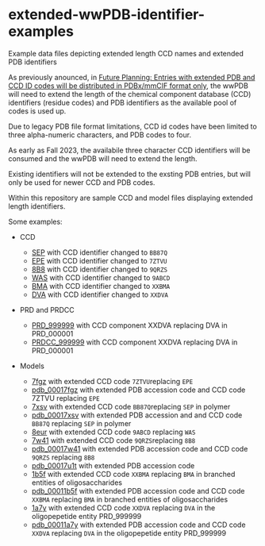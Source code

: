 # extended-wwPDB-identifier-examples
Example data files depicting extended length CCD names and extended PDB identifiers

As previously anounced, in [Future Planning: Entries with extended PDB and CCD ID codes will be distributed in PDBx/mmCIF format only](https://www.wwpdb.org/news/news?year=2021#607760112786e73a79c76f9d), the wwPDB will need to extend the length of the chemical component database (CCD) identifiers (residue codes) and PDB identifiers as the available pool of codes is used up.

Due to legacy PDB file format limitations, CCD id codes have been limited to three alpha-numeric characters, and PDB codes to four.

As early as Fall 2023, the availabile three character CCD identifiers will be consumed and the wwPDB will need to extend the length.

Existing identifiers will not be extended to the exsting PDB entries, but will only be used for newer CCD and PDB codes.

Within this repository are sample CCD and model files displaying extended length identifiers.

Some examples:

* CCD
  * [SEP](CCD/BB87Q.cif) with CCD identifier changed to `BB87Q`
  * [EPE](CCD/7ZTVU.cif) with CCD identifier changed to `7ZTVU`
  * [8B8](CCD/9QRZS.cif) with CCD identifier changed to `9QRZS`
  * [WAS](CCD/9ABCD.cif) with CCD identifier changed to `9ABCD`
  * [BMA](CCD/XXBMA.cif) with CCD identifier changed to `XXBMA`
  * [DVA](CCD/XXDVA.cif) with CCD identifier changed to `XXDVA`

* PRD and PRDCC
  * [PRD_999999](PRD/PRD_999999.cif) with CCD component XXDVA replacing DVA in PRD_000001
  * [PRDCC_999999](PRDCC/PRDCC_999999.cif) with CCD component XXDVA replacing DVA in PRD_000001

* Models
   * [7fgz](Models/7fgz-extended_CCD_code-model.cif) with extended CCD code `7ZTVU`replacing `EPE`
   * [pdb_00017fgz](Models/pdb_00017fgz-extended_PDB_CCD_codes-model.cif) with extended PDB accession code and CCD code 7ZTVU replacing `EPE`
   * [7xsv](Models/7xsv-extended_CCD_code-model.cif) with extended CCD code `BB87Q`replacing `SEP` in polymer
   * [pdb_00017xsv](Models/pdb_00017xsv-extended_PDB_CCD_codes-model.cif) with extended PDB accession and and CCD code `BB87Q` replacing `SEP` in polymer
   * [8eur](Models/8eur-extended_CCD_code-model.cif) with extended CCD code `9ABCD` replacing `WAS`
   * [7w41](Models/7w41-extended_CCD_code-model.cif) with extended CCD code `9QRZS`replacing `8B8`
   * [pdb_00017w41](Models/pdb_00017w41-extended_PDB_CCD_codes-model.cif) with extended PDB accession code and CCD code `9QRZS` replacing `8B8`
   * [pdb_00017u1t](Models/pdb_00017u1t-extended_PDB_codes-model.cif) with extended PDB accession code
   * [1b5f](Models/1b5f-extended_CCD_code-model.cif) with extended CCD code `XXBMA` replacing `BMA` in branched entities of oligosaccharides
   * [pdb_00011b5f](Models/pdb_00011b5f-extended_PDB_CCD_codes-model.cif) with extended PDB accession code and CCD code `XXBMA` replacing `BMA` in branched entities of oligosaccharides
   * [1a7y](Models/1a7y-extended_CCD_code-model.cif) with extended CCD code `XXDVA` replacing `DVA` in the oligopepetide entity PRD_999999
   * [pdb_00011a7y](Models/pdb_00011a7y-extended_PDB_CCD_codes-model.cif) with extended PDB accession code and CCD code `XXDVA` replacing `DVA` in the oligopepetide entity PRD_999999
   